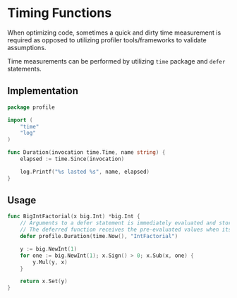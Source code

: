 # Timing Functions

When optimizing code, sometimes a quick and dirty time measurement is required
as opposed to utilizing profiler tools/frameworks to validate assumptions.

Time measurements can be performed by utilizing `time` package and `defer` statements.

## Implementation

```go
package profile

import (
    "time"
    "log"
)

func Duration(invocation time.Time, name string) {
    elapsed := time.Since(invocation)

    log.Printf("%s lasted %s", name, elapsed)
}
```

## Usage

```go
func BigIntFactorial(x big.Int) *big.Int {
    // Arguments to a defer statement is immediately evaluated and stored.
    // The deferred function receives the pre-evaluated values when its invoked.
    defer profile.Duration(time.Now(), "IntFactorial")

    y := big.NewInt(1)
    for one := big.NewInt(1); x.Sign() > 0; x.Sub(x, one) {
        y.Mul(y, x)
    }

    return x.Set(y)
}
```
